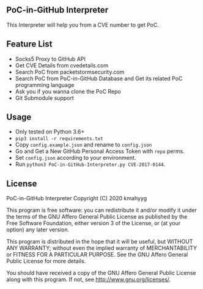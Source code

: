 ## PoC-in-GitHub Interpreter

This Interpreter will help you from a CVE number to get PoC.

## Feature List

- Socks5 Proxy to GitHub API
- Get CVE Details from cvedetails.com
- Search PoC from packetstormsecurity.com
- Search PoC from PoC-in-GitHub Database and Get its related PoC programming language
- Ask you if you wanna clone the PoC Repo
- Git Submodule support

## Usage

- Only tested on Python 3.6+
- `pip3 install -r requirements.txt`
- Copy `config.example.json` and rename to `config.json`
- Go and Get a New GitHub Personal Access Token with `repo` perms.
- Set `config.json` according to your environment.
- Run `python3 PoC-in-GitHub-Interpreter.py CVE-2017-0144`.

## License

 PoC-in-GitHub Interpreter
 Copyright (C) 2020  kmahyyg
 
 This program is free software: you can redistribute it and/or modify
 it under the terms of the GNU Affero General Public License as published by
 the Free Software Foundation, either version 3 of the License, or
 (at your option) any later version.
 
 This program is distributed in the hope that it will be useful,
 but WITHOUT ANY WARRANTY; without even the implied warranty of
 MERCHANTABILITY or FITNESS FOR A PARTICULAR PURPOSE.  See the
 GNU Affero General Public License for more details.
 
 You should have received a copy of the GNU Affero General Public License
 along with this program.  If not, see <http://www.gnu.org/licenses/>.
